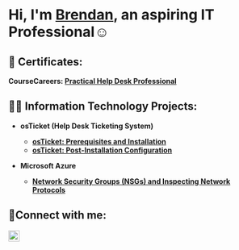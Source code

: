 <h1>Hi, I'm <a href="https://www.linkedin.com/in/brendan-clake-739883262/">Brendan</a>, an aspiring IT Professional</a>☺</h1>

<h2>📖 Certificates:</h2>

<b>CourseCareers:<b/> <a href="https://imgur.com/a/BFu5abj">Practical Help Desk Professional</a>

<h2>👨‍💻 Information Technology Projects:</h2>

- <b>osTicket (Help Desk Ticketing System)</b>
  - [osTicket: Prerequisites and Installation](https://github.com/BrendanC11/osticket-prereqs)
  - [osTicket: Post-Installation Configuration](https://github.com/BrendanC11/osticket-postinstall)
  
- <b>Microsoft Azure</b>
  - [Network Security Groups (NSGs) and Inspecting Network Protocols](https://github.com/BrendanC11/azure-NSGs.and.net.protocols)

<h2>🤳Connect with me:</h2>

[<img align="left" alt="Josh | LinkedIn" width="22px" src="https://cdn.jsdelivr.net/npm/simple-icons@v3/icons/linkedin.svg" />][linkedin]

[linkedin]: https://www.linkedin.com/in/brendan-clake-739883262/
